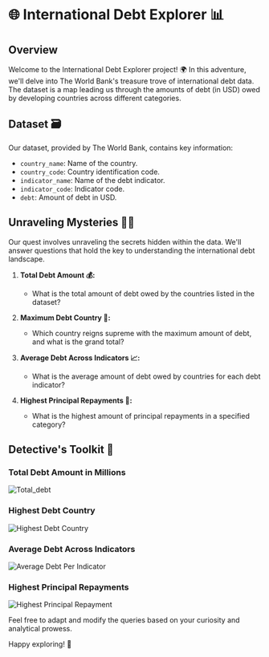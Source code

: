 # 🌐 International Debt Explorer 📊

## Overview

Welcome to the International Debt Explorer project! 🌍 In this adventure, we'll delve into The World Bank's treasure trove of international debt data. The dataset is a map leading us through the amounts of debt (in USD) owed by developing countries across different categories.

## Dataset 🗃️

Our dataset, provided by The World Bank, contains key information:

- `country_name`: Name of the country.
- `country_code`: Country identification code.
- `indicator_name`: Name of the debt indicator.
- `indicator_code`: Indicator code.
- `debt`: Amount of debt in USD.

## Unraveling Mysteries 🕵️‍♂️

Our quest involves unraveling the secrets hidden within the data. We'll answer questions that hold the key to understanding the international debt landscape.

1. **Total Debt Amount 💰:**
   - What is the total amount of debt owed by the countries listed in the dataset?

2. **Maximum Debt Country 🏰:**
   - Which country reigns supreme with the maximum amount of debt, and what is the grand total?

3. **Average Debt Across Indicators 📈:**
   - What is the average amount of debt owed by countries for each debt indicator?

4. **Highest Principal Repayments 🏦:**
   - What is the highest amount of principal repayments in a specified category?

## Detective's Toolkit 💼

### Total Debt Amount in Millions

![Total_debt](https://github.com/ElenaIurco/International_debt_SQL_Project/assets/156096628/4a0def26-92e7-48a4-8cc6-7943443bbf43)


### Highest Debt Country

![Highest Debt Country](https://github.com/ElenaIurco/International_debt_SQL_Project/assets/156096628/19803a1e-391a-4a50-ad15-8aaa530c0a46)


### Average Debt Across Indicators

![Average Debt Per Indicator](https://github.com/ElenaIurco/International_debt_SQL_Project/assets/156096628/434fb6de-8927-4518-bcb9-281a7a5bbbee)


### Highest Principal Repayments

![Highest Principal Repayment](https://github.com/ElenaIurco/International_debt_SQL_Project/assets/156096628/cfb6065a-3406-429f-9e5f-4287c13ca402)


Feel free to adapt and modify the queries based on your curiosity and analytical prowess.

Happy exploring! 🌟
